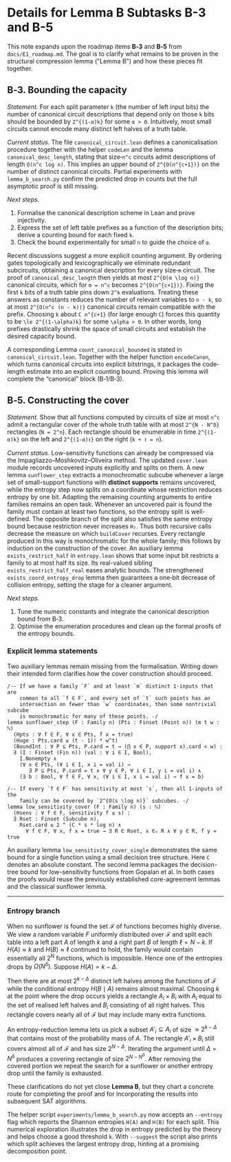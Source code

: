 # Details for Lemma B Subtasks B-3 and B-5

This note expands upon the roadmap items **B‑3** and **B‑5** from
`docs/E1_roadmap.md`.  The goal is to clarify what remains to be proven
in the structural compression lemma ("Lemma B") and how these pieces fit
together.

## B‑3. Bounding the capacity

*Statement.*  For each split parameter `k` (the number of left input
bits) the number of canonical circuit descriptions that depend only on
those `k` bits should be bounded by `2^{(1-α)k}` for some
`α > 0`.  Intuitively, most small circuits cannot encode many distinct
left halves of a truth table.

*Current status.*  The file `canonical_circuit.lean` defines a
canonicalisation procedure together with the helper `codeLen` and the lemma
`canonical_desc_length`, stating that size‑`n^c` circuits admit
descriptions of length `O(n^c log n)`.  This implies an upper bound of
`2^{O(n^{c+1})}` on the number of distinct canonical circuits.  Partial
experiments with `lemma_b_search.py` confirm the predicted drop in
counts but the full asymptotic proof is still missing.

*Next steps.*

1. Formalise the canonical description scheme in Lean and prove
   injectivity.
2. Express the set of left table prefixes as a function of the
description bits; derive a counting bound for each fixed `k`.
3. Check the bound experimentally for small `n` to guide the choice of
   `α`.

Recent discussions suggest a more explicit counting argument.
By ordering gates topologically and lexicographically we eliminate
redundant subcircuits, obtaining a canonical description for every
size‑`m` circuit.  The proof of `canonical_desc_length` then yields at
most `2^{O(m \log n)}` canonical circuits, which for `m = n^c` becomes
`2^{O(n^{c+1})}`.  Fixing the first `k` bits of a truth table pins down
`2^k` evaluations.  Treating these answers as constants reduces the
number of relevant variables to `n - k`, so at most
`2^{O(n^c (n - k))}` canonical circuits remain compatible with the
prefix.  Choosing `k` about `C n^{c+1}` (for large enough `C`) forces
this quantity to be `\le 2^{(1-\alpha)k}` for some `\alpha > 0`.  In
other words, long prefixes drastically shrink the space of small
circuits and establish the desired capacity bound.

A corresponding Lemma `count_canonical_bounded` is stated in
`canonical_circuit.lean`.  Together with the helper function
`encodeCanon`, which turns canonical circuits into explicit bitstrings,
it packages the code-length estimate into an explicit counting bound.
Proving this lemma will complete the “canonical” block (B‑1/B‑3).

## B‑5. Constructing the cover

*Statement.*  Show that all functions computed by circuits of size at
most `n^c` admit a rectangular cover of the whole truth table with at
most `2^{N - N^δ}` rectangles (`N = 2^n`).  Each rectangle should be
enumerable in time `2^{(1-α)k}` on the left and `2^{(1-α)ℓ}` on the
right (`k + ℓ = n`).

*Current status.*  Low-sensitivity functions can already be compressed via
the Impagliazzo–Moshkovitz–Oliveira method.  The updated `cover.lean` module
records uncovered inputs explicitly and splits on them.  A new lemma
`sunflower_step` extracts a monochromatic subcube whenever a large set of
small-support functions with **distinct supports** remains uncovered,
while the entropy step now splits on a coordinate whose restriction
reduces entropy by one bit.  Adapting the remaining counting
arguments to entire families remains an open task.
  Whenever an uncovered pair is found the family must contain at least
  two functions, so the entropy split is well-defined.  The opposite
  branch of the split also satisfies the same entropy bound because
  restriction never increases `H₂`.  Thus both recursive calls decrease
  the measure on which `buildCover` recurses.
  Every rectangle produced in this way is monochromatic for the whole
  family; this follows by induction on the construction of the cover.
  An auxiliary lemma `exists_restrict_half` in `entropy.lean` shows that
  some input bit restricts a family to at most half its size.  Its
  real-valued sibling `exists_restrict_half_real` eases analytic bounds.
  The strengthened `exists_coord_entropy_drop` lemma then guarantees a
  one‑bit decrease of collision entropy, setting the stage for a cleaner
  argument.

*Next steps.*

1. Tune the numeric constants and integrate the canonical description bound
   from B‑3.
2. Optimise the enumeration procedures and clean up the formal proofs of the
   entropy bounds.

### Explicit lemma statements

Two auxiliary lemmas remain missing from the formalisation.  Writing down
their intended form clarifies how the cover construction should proceed.

```lean
/-- If we have a family `F` and at least `m` distinct 1-inputs that are
    common to all `f ∈ F`, and every set of `t` such points has an
    intersection on fewer than `w` coordinates, then some nontrivial subcube
    is monochromatic for many of these points. -/
lemma sunflower_step (F : Family n) (Pts : Finset (Point n)) (m t w : ℕ)
  (Hpts : ∀ f ∈ F, ∀ x ∈ Pts, f x = true)
  (Huge : Pts.card ≥ (t - 1)! * w^t)
  (BoundInt : ∀ P ⊆ Pts, P.card = t → (⋂ x ∈ P, support x).card < w) :
  ∃ (I : Finset (Fin n)) (val : ∀ i ∈ I, Bool),
    I.Nonempty ∧
    (∀ x ∈ Pts, (∀ i ∈ I, x i = val i) →
       ∃ P ⊆ Pts, P.card = t ∧ ∀ y ∈ P, ∀ i ∈ I, y i = val i) ∧
    (∃ b : Bool, ∀ f ∈ F, ∀ x, (∀ i ∈ I, x i = val i) → f x = b)
```

```lean
/-- If every `f ∈ F` has sensitivity at most `s`, then all 1-inputs of the
    family can be covered by `2^{O(s \log n)}` subcubes. -/
lemma low_sensitivity_cover (F : Family n) (s : ℕ)
  (Hsens : ∀ f ∈ F, sensitivity f ≤ s) :
  ∃ Rset : Finset (Subcube n),
    Rset.card ≤ 2 ^ (C * s * log n) ∧
      ∀ f ∈ F, ∀ x, f x = true → ∃ R ∈ Rset, x ∈ₛ R ∧ ∀ y ∈ R, f y = true
```

An auxiliary lemma `low_sensitivity_cover_single` demonstrates the same bound
for a single function using a small decision tree structure.
Here `C` denotes an absolute constant.  The second lemma packages the
decision-tree bound for low-sensitivity functions from Gopalan et al.
In both cases the proofs would reuse the previously established
core-agreement lemmas and the classical sunflower lemma.

---
### Entropy branch

When no sunflower is found the set $\mathcal{F}$ of functions becomes highly diverse. We view a random variable $F$ uniformly distributed over $\mathcal{F}$ and split each table into a left part $A$ of length $k$ and a right part $B$ of length $\ell=N-k$.  If $H(A) \approx k$ and $H(B) \approx \ell$ continued to hold, the family would contain essentially all $2^N$ functions, which is impossible.  Hence one of the entropies drops by $\Omega(N^\delta)$.  Suppose $H(A)=k-\Delta$.

Then there are at most $2^{k-\Delta}$ distinct left halves among the functions of $\mathcal{F}$ while the conditional entropy $H(B\mid A)$ remains almost maximal.  Choosing $k$ at the point where the drop occurs yields a rectangle $A_i \times B_i$ with $A_i$ equal to the set of realised left halves and $B_i$ consisting of all right halves.  This rectangle covers nearly all of $\mathcal{F}$ but may include many extra functions.

An entropy-reduction lemma lets us pick a subset $A'_i \subseteq A_i$ of size $\approx 2^{k-\Delta}$ that contains most of the probability mass of $A$.  The rectangle $A'_i \times B_i$ still covers almost all of $\mathcal{F}$ and has size $2^{N-\Delta}$.  Iterating the argument until $\Delta = N^{\delta}$ produces a covering rectangle of size $2^{N-N^{\delta}}$.  After removing the covered portion we repeat the search for a sunflower or another entropy drop until the family is exhausted.

These clarifications do not yet close **Lemma B**, but they chart a concrete
route for completing the proof and for incorporating the results into
subsequent SAT algorithms.

The helper script `experiments/lemma_b_search.py` now accepts an
`--entropy` flag which reports the Shannon entropies `H(A)` and `H(B)`
for each split.  This numerical exploration illustrates the drop in
entropy predicted by the theory and helps choose a good threshold `k`.
With `--suggest` the script also prints which split achieves the largest
entropy drop, hinting at a promising decomposition point.
